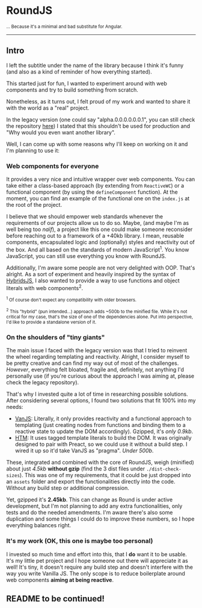 # RoundJS

<sub>... Because it's a minimal and bad substitute for Angular.</sub>

---

## Intro

I left the subtitle under the name of the library because I think it's funny (and also as a kind of reminder of how everything started).

This started just for fun, I wanted to experiment around with web components and try to build something from scratch.

Nonetheless, as it turns out, I felt proud of my work and wanted to share it with the world as a "real" project.

In the legacy version (one could say "alpha.0.0.0.0.0.0.1", you can still check the repository [here](https://github.com/alpalma95/roundjs-legacy)) I stated that this shouldn't be used for production and "Why would you even want another library".

Well, I can come up with some reasons why I'll keep on working on it and I'm planning to use it:

### Web components for everyone

It provides a very nice and intuitive wrapper over web components. You can take either a class-based approach (by extending from `ReactiveWC`) or a functional component (by using the `defineComponent` function). At the moment, you can find an example of the functional one on the `index.js` at the root of the project.

I believe that we should empower web standards whenever the requirements of our projects allow us to do so. Maybe, (and maybe I'm as well being too _naïf_), a project like this one could make someone reconsider before reaching out to a framework of a +40kb library. I mean, reusable components, encapsulated logic and (optionally) styles and reactivity out of the box. And all based on the standards of modern JavaScript<sup>1</sup>. You know JavaScript, you can still use everything you know with RoundJS.

Additionally, I'm aware some people are not very delighted with OOP. That's alright. As a sort of experiment and heavily inspired by the syntax of [HybridsJS](https://hybrids.js.org/#/), I also wanted to provide a way to use functions and object literals with web components<sup>2</sup>.

<sub><sup>1</sup> Of course don't expect any compatibility with older browsers.</sub>

<sub><sup>2</sup> This "hybrid" (pun intended...) approach adds ~500b to the minified file. While it's not critical for my case, that's the size of one of the dependencies alone. Put into perspective, I'd like to provide a standalone version of it.

### On the shoulders of "tiny giants"

The main issue I faced with the legacy version was that I tried to reinvent the wheel regarding templating and reactivity. Alright, I consider myself to be pretty creative and can find my way out of most of the challenges. _However_, everything felt bloated, fragile and, definitely, not anything I'd personally use (if you're curious about the approach I was aiming at, please check the legacy repository).

That's why I invested quite a lot of time in researching possible solutions. After considering several options, I found two solutions that fit 100% into my needs:

- [VanJS](https://vanjs.org/): Literally, it only provides reactivity and a functional approach to templating (just creating nodes from functions and binding them to a reactive state to update the DOM accordingly). Gzipped, it's _only 0.9kb_.
- [HTM](https://github.com/developit/htm): It uses tagged template literals to build the DOM. It was originally designed to pair with Preact, so we could use it without a build step. I wired it up so it'd take VanJS as "pragma". _Under 500b_.

These, integrated and combined with the core of RoundJS, weigh (minified) about just _4.5kb_ **without gzip** (find the 3 dist files under `./dist-check-sizes`). This was one of my requirements, that it could be just dropped into an `assets` folder and export the functionalities directly into the code. Without any build step or additional compression.

Yet, gzipped it's **2.45kb**. This can change as Round is under active development, but I'm not planning to add any extra functionalities, only tests and do the needed amendments. I'm aware there's also some duplication and some things I could do to improve these numbers, so I hope everything balances right.

### It's my work (OK, this one is maybe too personal)

I invested so much time and effort into this, that I **do** want it to be usable. It's my little pet project and I hope someone out there will appreciate it as well! It's tiny, it doesn't require any build step and doesn't interfere with the way you write Vanilla JS. The only scope is to reduce boilerplate around web components **aiming at being reactive**.

## README to be continued!
